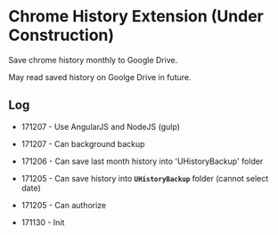 # Chrome History Extension (Under Construction)

Save chrome history monthly to Google Drive.

May read saved history on Goolge Drive in future.

## Log

- 171207 - Use AngularJS and NodeJS (gulp)

- 171207 - Can background backup

- 171206 - Can save last month history into 'UHistoryBackup' folder

- 171205 - Can save history into **`UHistoryBackup`** folder (cannot select date)

- 171205 - Can authorize

- 171130 - Init
